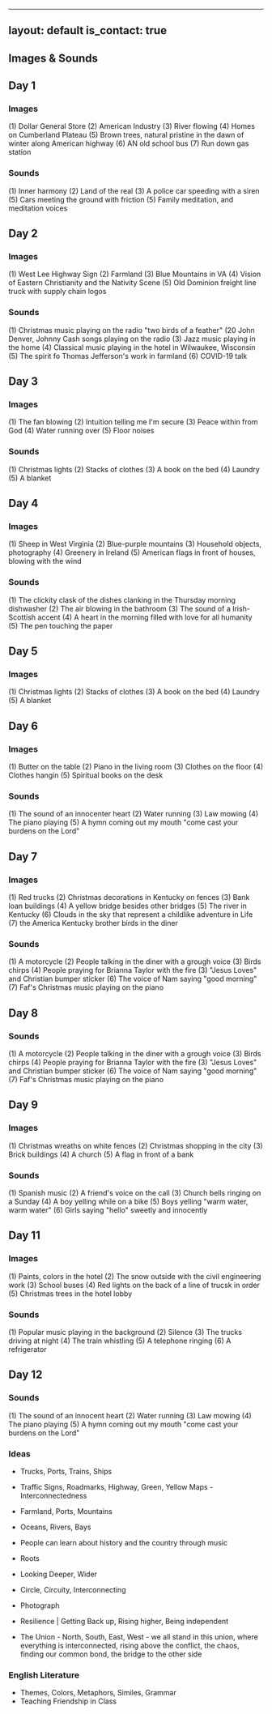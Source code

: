 
---
layout: default
is_contact: true
---

## Images & Sounds ##

## Day 1 ##
### Images ###
(1) Dollar General Store
(2) American Industry
(3) River flowing
(4) Homes on Cumberland Plateau
(5) Brown trees, natural pristine in the dawn of winter along American highway
(6) AN old school bus
(7) Run down gas station

### Sounds ###
(1) Inner harmony
(2) Land of the real
(3) A police car speeding with a siren
(5) Cars meeting the ground with friction
(5) Family meditation, and meditation voices

## Day 2 ###
### Images ###
(1) West Lee Highway Sign
(2) Farmland
(3) Blue Mountains in VA
(4) Vision of Eastern Christianity and the Nativity Scene
(5) Old Dominion freight line truck with supply chain logos

### Sounds ###
(1) Christmas music playing on the radio "two birds of a feather"
(20 John Denver, Johnny Cash songs playing on the radio
(3) Jazz music playing in the home
(4) Classical music playing in the hotel in Wilwaukee, Wisconsin
(5) The spirit fo Thomas Jefferson's work in farmland
(6) COVID-19 talk

## Day 3 ##
### Images ###
(1) The fan blowing
(2) Intuition telling me I'm secure
(3) Peace within from God
(4) Water running over
(5) Floor noises

### Sounds ###
(1) Christmas lights
(2) Stacks of clothes
(3) A book on the bed
(4) Laundry
(5) A blanket

## Day 4 ##
### Images ##
(1) Sheep in West Virginia
(2) Blue-purple mountains
(3) Household objects, photography
(4) Greenery in Ireland
(5) American flags in front of houses, blowing with the wind

### Sounds ###
(1) The clickity clask of the dishes clanking in the Thursday morning dishwasher
(2) The air blowing in the bathroom
(3) The sound of a Irish-Scottish accent
(4) A heart in the morning filled with love for all humanity
(5) The pen touching the paper

## Day 5 ##
### Images ###
(1) Christmas lights
(2) Stacks of clothes
(3) A book on the bed
(4) Laundry
(5) A blanket

## Day 6 ##
### Images ###
(1) Butter on the table
(2) Piano in the living room
(3) Clothes on the floor
(4) Clothes hangin
(5) Spiritual books on the desk 

### Sounds ### 
(1) The sound of an innocenter heart
(2) Water running
(3) Law mowing
(4) The piano playing
(5) A hymn coming out my mouth "come cast your burdens on the Lord"

## Day 7 ##
### Images ###
(1) Red trucks
(2) Christmas decorations in Kentucky on fences
(3) Bank loan buildings
(4) A yellow bridge besides other bridges
(5) The river in Kentucky
(6) Clouds in the sky that represent a childlike adventure in Life
(7) the America Kentucky brother birds in the diner

### Sounds ###
(1) A motorcycle
(2) People talking in the diner with a grough voice
(3) Birds chirps
(4) People praying for Brianna Taylor with the fire
(3) "Jesus Loves" and Christian bumper sticker
(6) The voice of Nam saying "good morning"
(7) Faf's Christmas music playing on the piano

## Day 8 ##
### Sounds ###
(1) A motorcycle
(2) People talking in the diner with a grough voice
(3) Birds chirps
(4) People praying for Brianna Taylor with the fire
(3) "Jesus Loves" and Christian bumper sticker
(6) The voice of Nam saying "good morning"
(7) Faf's Christmas music playing on the piano

## Day 9 ##
### Images ###
(1) Christmas wreaths on white fences
(2) Christmas shopping in the city
(3) Brick buildings
(4) A church
(5) A flag in front of a bank

### Sounds ###
(1) Spanish music
(2) A friend's voice on the call
(3) Church bells ringing on a Sunday
(4) A boy yelling while on a bike
(5) Boys yelling "warm water, warm water"
(6) Girls saying "hello" sweetly and innocently

## Day 11 ##
### Images ###
(1) Paints, colors in the hotel
(2) The snow outside with the civil engineering work
(3) School buses
(4) Red lights on the back of a line of trucsk in order
(5) Christmas trees in the hotel lobby

### Sounds ###
(1) Popular music playing in the background
(2) Silence
(3) The trucks driving at night
(4) The train whistling 
(5) A telephone ringing
(6) A refrigerator

## Day 12 ##
### Sounds ### 
(1) The sound of an innocent heart
(2) Water running
(3) Law mowing
(4) The piano playing
(5) A hymn coming out my mouth "come cast your burdens on the Lord"

### Ideas ###
* Trucks, Ports, Trains, Ships
* Traffic Signs, Roadmarks, Highway, Green, Yellow Maps - Interconnectedness
* Farmland, Ports, Mountains
* Oceans, Rivers, Bays
* People can learn about history and the country through music

* Roots
* Looking Deeper, Wider
* Circle, Circuity, Interconnecting
* Photograph
* Resilience | Getting Back up, Rising higher, Being independent
* The Union - North, South, East, West - we all stand in this union, where everything is interconnected, rising above the conflict, the chaos, finding our common bond, the bridge to the other side

### English Literature ###
* Themes, Colors, Metaphors, Similes, Grammar
* Teaching Friendship in Class 
